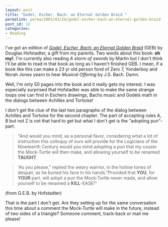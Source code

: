 ```yaml
---
layout: post
title: "Godel, Escher, Bach: an Eternal Golden Braid "
permalink: perma/2003/03/24/godel-escher-bach-an-eternal-golden-braid
post_id: 12
categories: 
- Reading
---
```


I've got an edition of <a
href="http://www.amazon.com/gp/product/0465026567/104-8640111-8926352?v=glance&amp;n=283155">_Godel,
Escher, Bach: an Eternal Golden Braid_</a> (GEB) by Douglas Hofstadter, a gift
from my parents. Two words about this book: **oh my!**. I'm currently also reading
_A storm of swords_ by Martin but I don't think I'll be able to read in that
book as long as I haven't finished <span class="caps">GEB</span>. I mean, if a
book like this can make a 23 yr old person fond of Zero 7, Yonderboy and Norah
Jones yearn to hear _Musical Offering_ by J.S. Bach. Damn.

Well, I'm only 50 pages into the book and it really gets my interest. I was
especially surprised that Hofstadter was able to make the same strange loops one
can find in Eschers drawings, Bachs music and Godels math in the dialogs between
Achilles and Tortoise!

I don't get the clue of the last two paragraphs of the dialog between Achilles
and Tortoise for the second chapter. The part of accepting rules A, B but not Z
is not that hard to get but what I don't get is the "adopting pun"-part: 

> "And would you mind, as a personal favor, considering what
> a lot of instruction this colloquy of ours will provide for the Logicians of the
> Nineteenth Century would you mind adopting a pun that my cousin the Mock-Turtle
> will then make, and allowing yourself to be renamed 
> **TAUGHT**.

> 'As you please," replied the weary warrior, in the hollow tones of despair, as
> he buried his face in his hands."Provided that **YOU**, for **YOUR** part, will
> adopt a pun the Mock-Turtle never made, and allow yourself to be renamed a
> **KILL**-EASE!" 

(from G.E.B. by Hofstadter)

That is the part I don't get. Are they setting up for the same conversation this
time about a comment the Mock-Turtle will make in the future, instead of two
sides of a triangle? Someone comment, track-back or mail me please!
